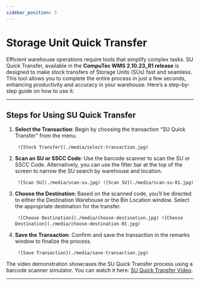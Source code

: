 ```yaml
---
sidebar_position: 5
---
```


# Storage Unit Quick Transfer

Efficient warehouse operations require tools that simplify complex tasks. SU Quick Transfer, available in the **CompuTec WMS 2.10.23_R1 release** is designed to make stock transfers of Storage Units (SUs) fast and seamless. This tool allows you to complete the entire process in just a few seconds, enhancing productivity and accuracy in your warehouse. Here’s a step-by-step guide on how to use it:

---

## Steps for Using SU Quick Transfer

1. **Select the Transaction**: Begin by choosing the transaction “SU Quick Transfer” from the menu.

        ![Stock Transfer](./media/select-transaction.jpg)

2. **Scan an SU or SSCC Code**: Use the barcode scanner to scan the SU or SSCC Code. Alternatively, you can use the filter bar at the top of the screen to narrow the SU search by warehouse and location.

        ![Scan SU](./media/scan-su.jpg) ![Scan SU](./media/scan-su-01.jpg)

3. **Choose the Destination**: Based on the scanned code, you’ll be directed to either the Destination Warehouse or the Bin Location window. Select the appropriate destination for the transfer.

        ![Choose Destination](./media/choose-destination.jpg) ![Choose Destination](./media/choose-destination-01.jpg)

4. **Save the Transaction**: Confirm and save the transaction in the remarks window to finalize the process.

        ![Save Transaction](./media/save-transaction.jpg)

The video demonstration showcases the SU Quick Transfer process using a barcode scanner simulator. You can watch it here: [SU Quick Transfer Video](https://www.youtube.com/watch?v=XWdkcGahZqc).

---
